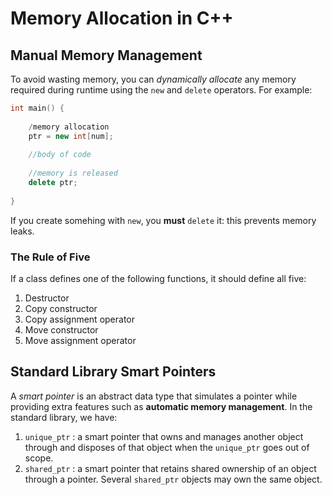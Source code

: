 # Memory Allocation in C++

## Manual Memory Management

To avoid wasting memory, you can *dynamically allocate* any memory required during runtime using the `new` and `delete` operators. For example:

```cpp
int main() {
 
    /memory allocation
    ptr = new int[num];
 
    //body of code
 
    //memory is released
    delete ptr;
 
}
```

If you create somehing with `new`, you **must** `delete` it: this prevents memory leaks.

### The Rule of Five

If a class defines one of the following functions, it should define all five:

1. Destructor
2. Copy constructor
3. Copy assignment operator
4. Move constructor
5. Move assignment operator

## Standard Library Smart Pointers

A *smart pointer* is an abstract data type that simulates a pointer while providing extra features such as **automatic memory management**. In the standard library, we have:

1. `unique_ptr` : a smart pointer that owns and manages another object through and disposes of that object when the `unique_ptr` goes out of scope.
2. `shared_ptr` : a smart pointer that retains shared ownership of an object through a pointer. Several `shared_ptr` objects may own the same object.